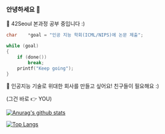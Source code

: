 ### 안녕하세요 👋

🌱 42Seoul 본과정 공부 중입니다 :)

``` c
char	*goal = "인공 지능 학회(ICML/NIPS)에 논문 제출";

while (goal)
{
	if (done())
		break;
	printf("Keep going");
}
```

👯 인공지능 기술로 위대한 회사를 만들고 싶어요! 친구들이 필요해요 :)

(그건 바로 👉 YOU)


[![Anurag's github stats](https://github-readme-stats.vercel.app/api?username=Likilee&show_icons=true&theme=dark)](https://github.com/anuraghazra/github-readme-stats)

<!-- 깃 레포 블록 붙여서 표기 // 안에 href 영역 링크와 src 영역 링크 해당 레포로 수정
<a href="https://github.com/Likilee/42seoul_kilee">
  <img align="center" src="https://github-readme-stats.vercel.app/api/pin/?username=Likilee&repo=42seoul_kilee&theme=dark" />
</a>
<a href="https://github.com/anuraghazra/convoychat">
  <img align="center" src="https://github-readme-stats.vercel.app/api/pin/?username=anuraghazra&repo=convoychat&theme=dark" />
</a>
-->
[![Top Langs](https://github-readme-stats.vercel.app/api/top-langs/?username=Likilee&layout=compact&theme=dark)]()
